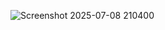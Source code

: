 ![Screenshot 2025-07-08 210400](https://github.com/user-attachments/assets/bd7e3cf0-5c62-4fbb-80a0-24735e83449f)
